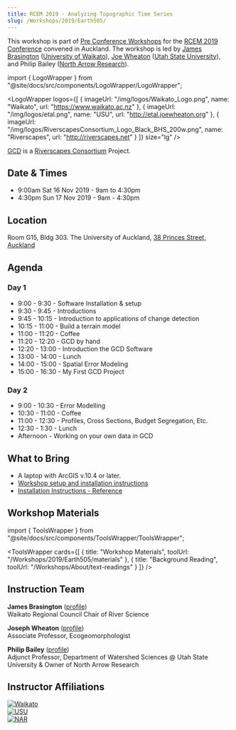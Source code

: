 ```yaml
---
title: RCEM 2019 - Analyzing Topographic Time Series
slug: /Workshops/2019/Earth505/
---
```


This workshop is part of [Pre Conference Workshops](https://www.rcem2019.co.nz/pre-conference-workshop) for the [RCEM 2019 Conference](https://www.rcem2019.co.nz/) convened in Auckland. The workshop is led by [James Brasington](https://www.waikato.ac.nz/staff-profiles/people/jbrasing) ([University of Waikato](https://www.waikato.ac.nz)), [Joe Wheaton](http://joewheaton.org) ([Utah State University](http://qcnr.usu.edu/wats/)), and Philip Bailey ([North Arrow Research](http://northarrowresearch.com)).


import { LogoWrapper } from "@site/docs/src/components/LogoWrapper/LogoWrapper";

<LogoWrapper
  logos={[
    { imageUrl: "/img/logos/Waikato_Logo.png", name: "Waikato", url: "https://www.waikato.ac.nz" },
    { imageUrl: "/img/logos/etal.png", name: "USU", url: "http://etal.joewheaton.org" },
    { imageUrl: "/img/logos/RiverscapesConsortium_Logo_Black_BHS_200w.png", name: "Riverscapes", url: "http://riverscapes.net" }
  ]}
  size="lg"
/>

[GCD](/) is a [Riverscapes Consortium](http://riverscapes.net) Project.
## Date & Times

- 9:00am Sat 16 Nov 2019 - 9am to 4:30pm
- 4:30pm Sun 17 Nov 2019 - 9am - 4:30pm

## Location

Room G15, Bldg 303. The University of Auckland, [38 Princes Street, Auckland](https://www.google.com/maps/place/Department+of+Mathematics+The+University+of+Auckland/@-36.8514752,174.76422,15.82z/data=!4m5!3m4!1s0x6d0d47e37e2da323:0x3814e2ca50f16567!8m2!3d-36.8522366!4d174.768098)

## Agenda

### Day 1

- 9:00 - 9:30 - Software Installation & setup
- 9:30 - 9:45 - Introductions
- 9:45 - 10:15 - Introduction to applications of change detection
- 10:15 - 11:00 - Build a terrain model
- 11:00 - 11:20 - Coffee
- 11:20 - 12:20 - GCD by hand
- 12:20 - 13:00 - Introduction the GCD Software
- 13:00 - 14:00 - Lunch
- 14:00 - 15:00 - Spatial Error Modeling
- 15:00 - 16:30 - My First GCD Project

### Day 2

- 9:00 - 10:30 - Error Modelling
- 10:30 - 11:00 - Coffee
- 11:00 - 12:30 - Profiles, Cross Sections, Budget Segregation, Etc.
- 12:30 - 1:30 - Lunch
- Afternoon - Working on your own data in GCD

## What to Bring

- A laptop with ArcGIS v.10.4 or later.
- [Workshop setup and installation instructions](https://docs.google.com/presentation/d/e/2PACX-1vRlAbaBocPPUfE-aHqKvfsgar2EuV5N9MutZR4_e_40HOykvzRYxygaKLEmq-L3YRljX-KNfduMM_qH/pub?start=false&loop=false&delayms=3000)
- [Installation Instructions - Reference](/Download/install)

## Workshop Materials

import { ToolsWrapper } from "@site/docs/src/components/ToolsWrapper/ToolsWrapper";

<ToolsWrapper
  cards={[
    {
      title: "Workshop Materials",
      toolUrl: "/Workshops/2019/Earth505/materials"
    },
    {
      title: "Background Reading",
      toolUrl: "/Workshops/About/text-readings"
    }
  ]}
/>

## Instruction Team

**James Brasington** ([profile](https://www.waikato.ac.nz/staff-profiles/people/jbrasing))  
Waikato Regional Council Chair of River Science

**Joseph Wheaton** ([profile](https://www.researchgate.net/profile/Joseph_Wheaton))  
Associate Professor, Ecogeomorphologist

**Philip Bailey** ([profile](http://northarrowresearch.com/#people))  
Adjunct Professor, Department of Watershed Sciences @ Utah State University & Owner of North Arrow Research

## Instructor Affiliations

[![Waikato](/img/logos/Waikato_Logo.png)](https://www.waikato.ac.nz)  
[![USU](/img/logos/etal.png)](https://qcnr.usu.edu/wats/index)  
[![NAR](/img/logos/NA_Logo_150pxTall.png)](http://www.anabranchsolutions.com)
